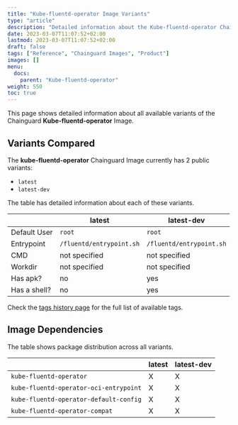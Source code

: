 ```yaml
---
title: "Kube-fluentd-operator Image Variants"
type: "article"
description: "Detailed information about the Kube-fluentd-operator Chainguard Image variants"
date: 2023-03-07T11:07:52+02:00
lastmod: 2023-03-07T11:07:52+02:00
draft: false
tags: ["Reference", "Chainguard Images", "Product"]
images: []
menu:
  docs:
    parent: "Kube-fluentd-operator"
weight: 550
toc: true
---
```


This page shows detailed information about all available variants of the Chainguard **Kube-fluentd-operator** Image.

## Variants Compared
The **kube-fluentd-operator** Chainguard Image currently has 2 public variants: 

- `latest`
- `latest-dev`

The table has detailed information about each of these variants.

|              | latest                   | latest-dev               |
|--------------|--------------------------|--------------------------|
| Default User | `root`                   | `root`                   |
| Entrypoint   | `/fluentd/entrypoint.sh` | `/fluentd/entrypoint.sh` |
| CMD          | not specified            | not specified            |
| Workdir      | not specified            | not specified            |
| Has apk?     | no                       | yes                      |
| Has a shell? | no                       | yes                      |

Check the [tags history page](/chainguard/chainguard-images/reference/kube-fluentd-operator/tags_history/) for the full list of available tags.
## Image Dependencies
The table shows package distribution across all variants.

|                                        | latest | latest-dev |
|----------------------------------------|--------|------------|
| `kube-fluentd-operator`                | X      | X          |
| `kube-fluentd-operator-oci-entrypoint` | X      | X          |
| `kube-fluentd-operator-default-config` | X      | X          |
| `kube-fluentd-operator-compat`         | X      | X          |
